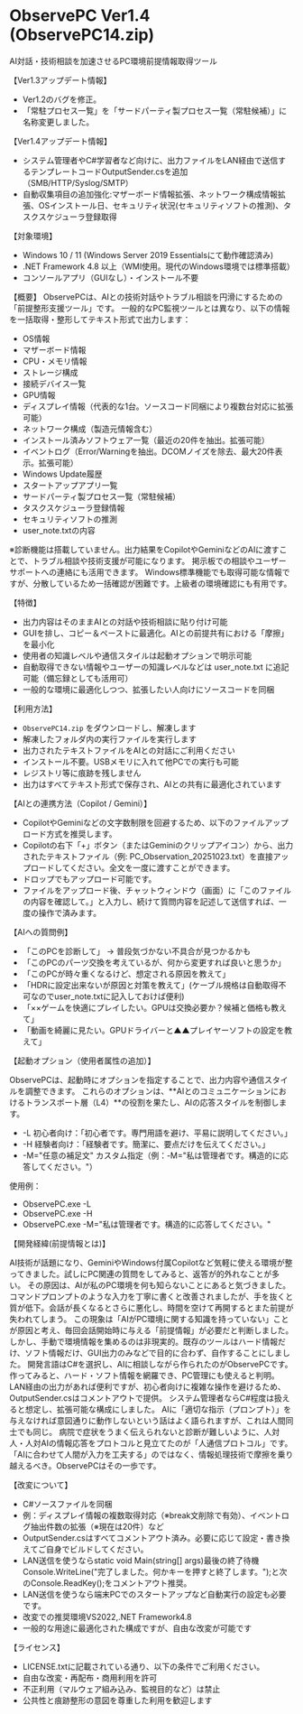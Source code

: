 # ObservePC Ver1.4 (ObservePC14.zip)
AI対話・技術相談を加速させるPC環境前提情報取得ツール

【Ver1.3アップデート情報】
- Ver1.2のバグを修正。
- 「常駐プロセス一覧」を「サードパーティ製プロセス一覧（常駐候補）」に名称変更しました。

【Ver1.4アップデート情報】
- システム管理者やC#学習者など向けに、出力ファイルをLAN経由で送信するテンプレートコードOutputSender.csを追加（SMB/HTTP/Syslog/SMTP）
- 自動収集項目の追加強化:マザーボード情報拡張、ネットワーク構成情報拡張、OSインストール日、セキュリティ状況(セキュリティソフトの推測)、タスクスケジューラ登録取得

【対象環境】
- Windows 10 / 11 (Windows Server 2019 Essentialsにて動作確認済み)
- .NET Framework 4.8 以上（WMI使用。現代のWindows環境では標準搭載）
- コンソールアプリ（GUIなし）・インストール不要

【概要】
ObservePCは、AIとの技術対話やトラブル相談を円滑にするための「前提整形支援ツール」です。
一般的なPC監視ツールとは異なり、以下の情報を一括取得・整形してテキスト形式で出力します：
- 	OS情報
- 	マザーボード情報
- 	CPU・メモリ情報
- 	ストレージ構成
- 	接続デバイス一覧
- 	GPU情報
- 	ディスプレイ情報（代表的な1台。ソースコード同梱により複数台対応に拡張可能）
- 	ネットワーク構成（製造元情報含む）
- 	インストール済みソフトウェア一覧（最近の20件を抽出。拡張可能）
- 	イベントログ（Error/Warningを抽出。DCOMノイズを除去、最大20件表示。拡張可能）
- 	Windows Update履歴
- 	スタートアップアプリ一覧
- 	サードパーティ製プロセス一覧（常駐候補）
- 	タスクスケジューラ登録情報
- 	セキュリティソフトの推測
- 	user_note.txtの内容

※診断機能は搭載していません。出力結果をCopilotやGeminiなどのAIに渡すことで、トラブル相談や技術支援が可能になります。
掲示板での相談やユーザーサポートへの連絡にも活用できます。
Windows標準機能でも取得可能な情報ですが、分散しているため一括確認が困難です。上級者の環境確認にも有用です。

【特徴】
- 	出力内容はそのままAIとの対話や技術相談に貼り付け可能
- 	GUIを排し、コピー＆ペーストに最適化。AIとの前提共有における「摩擦」を最小化
- 	使用者の知識レベルや通信スタイルは起動オプションで明示可能
- 	自動取得できない情報やユーザーの知識レベルなどは user_note.txt に追記可能（備忘録としても活用可）
- 	一般的な環境に最適化しつつ、拡張したい人向けにソースコードを同梱

【利用方法】
-   `ObservePC14.zip` をダウンロードし、解凍します
-   解凍したフォルダ内の実行ファイルを実行します
-   出力されたテキストファイルをAIとの対話にご利用ください
- 	インストール不要。USBメモリに入れて他PCでの実行も可能
- 	レジストリ等に痕跡を残しません
- 	出力はすべてテキスト形式で保存され、AIとの共有に最適化されています

【AIとの連携方法（Copilot / Gemini）】
- 	CopilotやGeminiなどの文字数制限を回避するため、以下のファイルアップロード方式を推奨します。
-   Copilotの右下「+」ボタン（またはGeminiのクリップアイコン）から、出力されたテキストファイル（例: PC_Observation_20251023.txt）を直接アップロードしてください。全文を一度に渡すことができます。
-   ドロップでもアップロード可能です。
-   ファイルをアップロード後、チャットウィンドウ（画面）に「このファイルの内容を確認して。」と入力し、続けて質問内容を記述して送信すれば、一度の操作で済みます。

【AIへの質問例】
-  「このPCを診断して」 → 普段気づかない不具合が見つかるかも
-  「このPCのパーツ交換を考えているが、何から変更すれば良いと思うか」
-  「このPCが時々重くなるけど、想定される原因を教えて」
-  「HDRに設定出来ないが原因と対策を教えて」(ケーブル規格は自動取得不可なのでuser_note.txtに記入しておけば便利)
-  「××ゲームを快適にプレイしたい。GPUは交換必要か？候補と価格も教えて」
-  「動画を綺麗に見たい。GPUドライバーと▲▲プレイヤーソフトの設定を教えて」

【起動オプション（使用者属性の追加）】

ObservePCは、起動時にオプションを指定することで、出力内容や通信スタイルを調整できます。
これらのオプションは、**AIとのコミュニケーションにおけるトランスポート層（L4）**の役割を果たし、AIの応答スタイルを制御します。

 - -L    初心者向け：「初心者です。専門用語を避け、平易に説明してください。」
 - -H    経験者向け：「経験者です。簡潔に、要点だけを伝えてください。」
 - -M="任意の補足文"   カスタム指定（例：-M="私は管理者です。構造的に応答してください。"）

使用例：
- ObservePC.exe -L
- ObservePC.exe -H
- ObservePC.exe -M="私は管理者です。構造的に応答してください。"
  
【開発経緯(前提情報とは)】

AI技術が話題になり、GeminiやWindows付属Copilotなど気軽に使える環境が整ってきました。試しにPC関連の質問をしてみると、返答が的外れなことが多い。
その原因は、AIが私のPC環境を何も知らないことにあると気づきました。コマンドプロンプトのような入力を丁寧に書くと改善されましたが、手を抜くと質が低下。会話が長くなるとさらに悪化し、時間を空けて再開するとまた前提が失われてしまう。
この現象は「AIがPC環境に関する知識を持っていない」ことが原因と考え、毎回会話開始時に与える「前提情報」が必要だと判断しました。
しかし、手動で環境情報を集めるのは非現実的。既存のツールはハード情報だけ、ソフト情報だけ、GUI出力のみなどで目的に合わず、自作することにしました。
開発言語はC#を選択し、AIに相談しながら作られたのがObservePCです。作ってみると、ハード・ソフト情報を網羅でき、PC管理にも使えると判明。
LAN経由の出力があれば便利ですが、初心者向けに複雑な操作を避けるため、OutputSender.csはコメントアウトで提供。
システム管理者ならC#程度は扱えると想定し、拡張可能な構成にしました。
AIに「適切な指示（プロンプト）」を与えなければ意図通りに動作しないという話はよく語られますが、これは人間同士でも同じ。
病院で症状をうまく伝えられないと診断が難しいように、人対人・人対AIの情報応答をプロトコルと見立てたのが「人通信プロトコル」です。
「AIに合わせて人間が入力を工夫する」のではなく、情報処理技術で摩擦を乗り越えるべき。ObservePCはその一歩です。

【改変について】
- 	C#ソースファイルを同梱
- 	例：ディスプレイ情報の複数取得対応（※break文削除で有効）、イベントログ抽出件数の拡張（※現在は20件）など
- 	OutputSender.csはすべてコメントアウト済み。必要に応じて設定・書き換えてご自身でビルドしてください。
- 	LAN送信を使うならstatic void Main(string[] args)最後の終了待機Console.WriteLine("完了しました。何かキーを押すと終了します。");と次のConsole.ReadKey();をコメントアウト推奨。
- 	LAN送信を使うなら端末PCでのスタートアップなど自動実行の設定も必要です。
- 	改変での推奨環境VS2022,.NET Framework4.8
- 	一般的な用途に最適化された構成ですが、自由な改変が可能です

【ライセンス】
- 	LICENSE.txtに記載されている通り、以下の条件でご利用ください。
- 	自由な改変・再配布・商用利用を許可
- 	不正利用（マルウェア組み込み、監視目的など）は禁止
- 	公共性と痕跡整形の意図を尊重した利用を歓迎します

